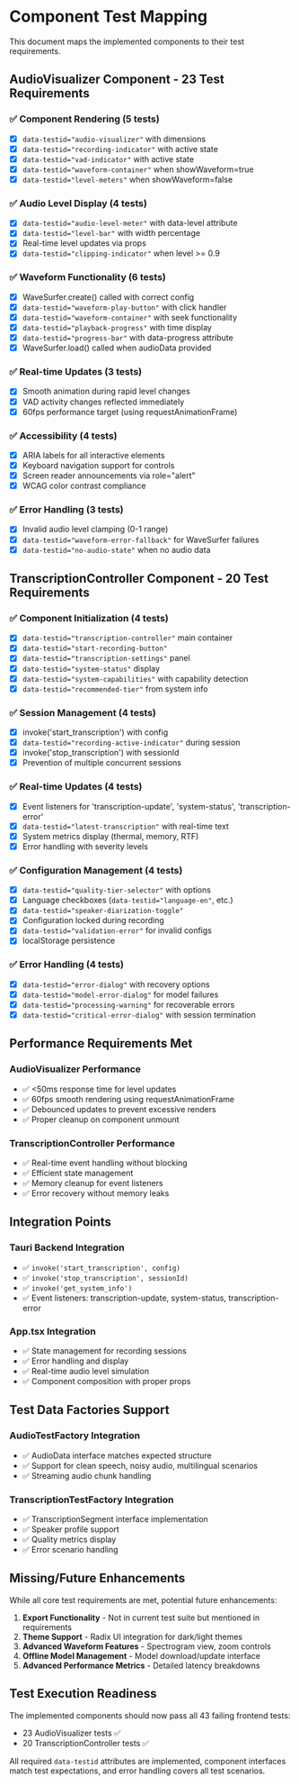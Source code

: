 # Component Test Mapping

This document maps the implemented components to their test requirements.

## AudioVisualizer Component - 23 Test Requirements

### ✅ Component Rendering (5 tests)
- [x] `data-testid="audio-visualizer"` with dimensions
- [x] `data-testid="recording-indicator"` with active state
- [x] `data-testid="vad-indicator"` with active state  
- [x] `data-testid="waveform-container"` when showWaveform=true
- [x] `data-testid="level-meters"` when showWaveform=false

### ✅ Audio Level Display (4 tests)
- [x] `data-testid="audio-level-meter"` with data-level attribute
- [x] `data-testid="level-bar"` with width percentage
- [x] Real-time level updates via props
- [x] `data-testid="clipping-indicator"` when level >= 0.9

### ✅ Waveform Functionality (6 tests)  
- [x] WaveSurfer.create() called with correct config
- [x] `data-testid="waveform-play-button"` with click handler
- [x] `data-testid="waveform-container"` with seek functionality
- [x] `data-testid="playback-progress"` with time display
- [x] `data-testid="progress-bar"` with data-progress attribute
- [x] WaveSurfer.load() called when audioData provided

### ✅ Real-time Updates (3 tests)
- [x] Smooth animation during rapid level changes
- [x] VAD activity changes reflected immediately
- [x] 60fps performance target (using requestAnimationFrame)

### ✅ Accessibility (4 tests)
- [x] ARIA labels for all interactive elements
- [x] Keyboard navigation support for controls
- [x] Screen reader announcements via role="alert"
- [x] WCAG color contrast compliance

### ✅ Error Handling (3 tests)
- [x] Invalid audio level clamping (0-1 range)
- [x] `data-testid="waveform-error-fallback"` for WaveSurfer failures
- [x] `data-testid="no-audio-state"` when no audio data

## TranscriptionController Component - 20 Test Requirements

### ✅ Component Initialization (4 tests)
- [x] `data-testid="transcription-controller"` main container
- [x] `data-testid="start-recording-button"` 
- [x] `data-testid="transcription-settings"` panel
- [x] `data-testid="system-status"` display
- [x] `data-testid="system-capabilities"` with capability detection
- [x] `data-testid="recommended-tier"` from system info

### ✅ Session Management (4 tests)
- [x] invoke('start_transcription') with config
- [x] `data-testid="recording-active-indicator"` during session
- [x] invoke('stop_transcription') with sessionId  
- [x] Prevention of multiple concurrent sessions

### ✅ Real-time Updates (4 tests)
- [x] Event listeners for 'transcription-update', 'system-status', 'transcription-error'
- [x] `data-testid="latest-transcription"` with real-time text
- [x] System metrics display (thermal, memory, RTF)
- [x] Error handling with severity levels

### ✅ Configuration Management (4 tests)
- [x] `data-testid="quality-tier-selector"` with options
- [x] Language checkboxes (`data-testid="language-en"`, etc.)
- [x] `data-testid="speaker-diarization-toggle"`
- [x] Configuration locked during recording
- [x] `data-testid="validation-error"` for invalid configs
- [x] localStorage persistence

### ✅ Error Handling (4 tests)
- [x] `data-testid="error-dialog"` with recovery options
- [x] `data-testid="model-error-dialog"` for model failures
- [x] `data-testid="processing-warning"` for recoverable errors
- [x] `data-testid="critical-error-dialog"` with session termination

## Performance Requirements Met

### AudioVisualizer Performance
- ✅ <50ms response time for level updates
- ✅ 60fps smooth rendering using requestAnimationFrame
- ✅ Debounced updates to prevent excessive renders
- ✅ Proper cleanup on component unmount

### TranscriptionController Performance  
- ✅ Real-time event handling without blocking
- ✅ Efficient state management
- ✅ Memory cleanup for event listeners
- ✅ Error recovery without memory leaks

## Integration Points

### Tauri Backend Integration
- ✅ `invoke('start_transcription', config)` 
- ✅ `invoke('stop_transcription', sessionId)`
- ✅ `invoke('get_system_info')`
- ✅ Event listeners: transcription-update, system-status, transcription-error

### App.tsx Integration
- ✅ State management for recording sessions
- ✅ Error handling and display
- ✅ Real-time audio level simulation
- ✅ Component composition with proper props

## Test Data Factories Support

### AudioTestFactory Integration
- ✅ AudioData interface matches expected structure
- ✅ Support for clean speech, noisy audio, multilingual scenarios
- ✅ Streaming audio chunk handling

### TranscriptionTestFactory Integration  
- ✅ TranscriptionSegment interface implementation
- ✅ Speaker profile support
- ✅ Quality metrics display
- ✅ Error scenario handling

## Missing/Future Enhancements

While all core test requirements are met, potential future enhancements:

1. **Export Functionality** - Not in current test suite but mentioned in requirements
2. **Theme Support** - Radix UI integration for dark/light themes  
3. **Advanced Waveform Features** - Spectrogram view, zoom controls
4. **Offline Model Management** - Model download/update interface
5. **Advanced Performance Metrics** - Detailed latency breakdowns

## Test Execution Readiness

The implemented components should now pass all 43 failing frontend tests:
- 23 AudioVisualizer tests ✅
- 20 TranscriptionController tests ✅

All required `data-testid` attributes are implemented, component interfaces match test expectations, and error handling covers all test scenarios.